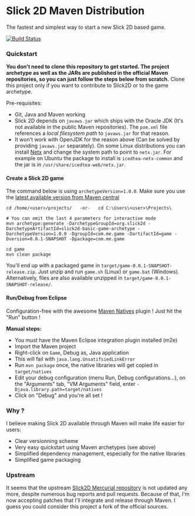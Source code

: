 # Slick 2D Maven Distribution

The fastest and simplest way to start a new Slick 2D based game.

[![Build Status](https://travis-ci.org/nguillaumin/slick2d-maven.svg?branch=travis-ci)](https://travis-ci.org/nguillaumin/slick2d-maven)

### Quickstart

**You don't need to clone this repository to get started. The project archetype as well as the JARs are published in the official Maven repositories, so you can just follow the steps below from scratch.** Clone this project only if you want to contribute to Slick2D or to the game archetype.

Pre-requisites:
* Git, Java and Maven working
* Slick 2D depends on `javaws.jar` which ships with the Oracle JDK (It's not available in the public Maven repositories). The `pom.xml` file references a *local filesystem path* to `javaws.jar` for that reason.
* It won't work with OpenJDK for the reason above (Can be solved by providing `javaws.jar` separately). On some Linux distributions you can install [Netx](http://jnlp.sourceforge.net/netx/) and change the system path to point to `netx.jar`. For example on Ubuntu the package to install is `icedtea-netx-common` and the jar is in `/usr/share/icedtea-web/netx.jar`.

#### Create a Slick 2D game

The command below is using `archetypeVersion=1.0.0`. Make sure you use the [latest available version from Maven central](http://search.maven.org/#search%7Cga%7C1%7Ca%3A%22slick2d-basic-game-archetype%22)

```
cd /home/<user>/projects/   -or-   cd C:\Users\<user>\Projects\

# You can omit the last 4 parameters for interactive mode
mvn archetype:generate -DarchetypeGroupId=org.slick2d -DarchetypeArtifactId=slick2d-basic-game-archetype -DarchetypeVersion=1.0.0 -DgroupId=com.me.game -DartifactId=game -Dversion=0.0.1-SNAPSHOT -Dpackage=com.me.game

cd game
mvn clean package
```

You'll end up with a packaged game in `target/game-0.0.1-SNAPSHOT-release.zip`. Just unzip and run `game.sh` (Linux) or `game.bat` (Windows). Alternatively, files are also available unzipped in `target/game-0.0.1-SNAPSHOT-release/`.

#### Run/Debug from Eclipse

Configuration-free with the awesome [Maven Natives](https://code.google.com/p/mavennatives/#Eclipse_Plugin) plugin ! Just hit the "Run" button ! 

**Manual steps:**

* You must have the Maven Eclipse integration plugin installed (m2e)
* Import the Maven project
* Right-click on `Game`, Debug as, Java application
* This will fail with `java.lang.UnsatifsiedLinkError`
* Run `mvn package` once, the native libraries will get copied in `target/natives`
* Edit your debug configuration (menu Run, Debug configurations...), on the "Arguments" tab, "VM Arguments" field, enter `-Djava.library.path=target/natives`
* Click on "Debug" and you're all set !

### Why ?

I believe making Slick 2D available through Maven will make life easier for users:

* Clear versionning scheme
* Very easy quickstart using Maven archetypes (see above)
* Simplified dependency management, especially for the native libraries
* Simplified game packaging

### Upstream

It seems that the upstream [Slick2D Mercurial repository](http://bitbucket.org/kevglass/slick/) is not updated any more, despite numerous bug reports and pull requests. Because of that, I'm now accepting patches that I'll integrate and release through Maven. I guess you could consider this project a fork of the official sources.
